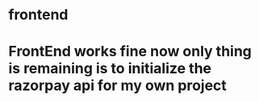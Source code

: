 # frontend

# FrontEnd works fine now only thing is remaining is to initialize the razorpay api for my own project

